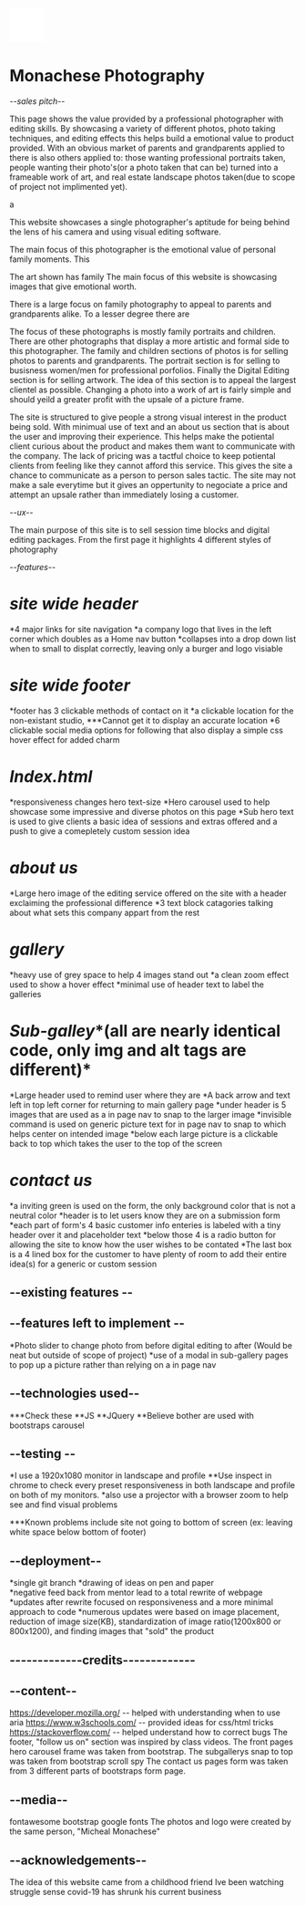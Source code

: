 ![alt text](assets/images/logo.png)

# Monachese Photography
*--sales pitch--*

This page shows the value provided by a professional photographer with editing skills. By showcasing a variety of different photos, photo taking techniques, and editing effects this helps 
build a emotional value to product provided. With an obvious market of parents and grandparents applied to there is also others applied to: those wanting professional portraits taken, people
wanting their photo's(or a photo taken that can be) turned into a frameable work of art, and real estate landscape photos taken(due to scope of project not implimented yet).

a 

This website showcases a single photographer's aptitude for being behind the lens of his camera and using visual editing software. 

The main focus of this photographer is the emotional value of personal family moments. This  

The art shown has family The main focus of this website is showcasing images that give emotional worth.    

There is a large focus on family photography to appeal to parents and grandparents alike.  To a lesser degree there are  


The focus of these photographs is mostly family portraits and children. There are other photographs that display a more artistic and formal side to this photographer. The family
and children sections of photos is for selling photos to parents and grandparents. The portrait section is for selling to busisness women/men for professional porfolios. Finally
the Digital Editing section is for selling artwork. The idea of this section is to appeal the largest clientel as possible. Changing a photo into a work of art is fairly simple
and should yeild a greater profit with the upsale of a picture frame.

The site is structured to give people a strong visual interest in the product being sold. With minimual use of text and an about us section that is about the user and improving
their experience. This helps make the potiental client curious about the product and makes them want to communicate with the company. The lack of pricing was a tactful choice to 
keep potiental clients from feeling like they cannot afford this service. This gives the site a chance to communicate as a person to person sales tactic.  The site may not make a 
sale everytime but it gives an oppertunity to negociate a price and attempt an upsale rather than immediately losing a customer.  

*--ux--*

The main purpose of this site is to sell session time blocks and digital editing packages. From the first page it highlights 4 different styles of photography   

*--features--*

# *site wide header*
*4 major links for site navigation
*a company logo that lives in the left corner which doubles as a Home nav button
*collapses into a drop down list when to small to displat correctly, leaving only a burger and logo visiable

# *site wide footer*
*footer has 3 clickable methods of contact on it 
*a clickable location for the non-existant studio,  ***Cannot get it to display an accurate location 
*6 clickable social media options for following that also display a simple css hover effect for added charm

# *Index.html*
*responsiveness changes hero text-size 
*Hero carousel used to help showcase some impressive and diverse photos on this page
*Sub hero text is used to give clients a basic idea of sessions and extras offered and a push to give a comepletely custom session idea

# *about us*
*Large hero image of the editing service offered on the site with a header exclaiming the professional difference
*3 text block catagories talking about what sets this company appart from the rest

# *gallery*
*heavy use of grey space to help 4 images stand out
*a clean zoom effect used to show a hover effect
*minimal use of header text to label the galleries

# *Sub-galley**(all are nearly identical code, only img and alt tags are different)*
*Large header used to remind user where they are
*A back arrow and text left in top left corner for returning to main gallery page
*under header is 5 images that are used as a in page nav to snap to the larger image
*invisible command is used on generic picture text for in page nav to snap to which helps center on intended image
*below each large picture is a clickable back to top which takes the user to the top of the screen

# *contact us*
*a inviting green is used on the form, the only background color that is not a neutral color
*header is to let users know they are on a submission form 
*each part of form's 4 basic customer info enteries is labeled with a tiny header over it and placeholder text
*below those 4 is a radio button for allowing the site to know how the user wishes to be contated
*The last box is a 4 lined box for the customer to have plenty of room to add their entire idea(s) for a generic or custom session



## --existing features --

## --features left to implement --
*Photo slider to change photo from before digital editing to after (Would be neat but outside of scope of project)
*use of a modal in sub-gallery pages to pop up a picture rather than relying on a in page nav

## --technologies used--
***Check these
    **JS
    **JQuery
    **Believe bother are used with bootstraps carousel

## --testing --
*I use a 1920x1080 monitor in landscape and profile
    **Use inspect in chrome to check every preset responsiveness in both landscape and profile on both of my monitors.
*also use a projector with a browser zoom to help see and find visual problems

***Known problems include site not going to bottom of screen (ex: leaving white space below bottom of footer)

## --deployment--
*single git branch
*drawing of ideas on pen and paper  
*negative feed back from mentor lead to a total rewrite of webpage
*updates after rewrite focused on responsiveness and a more minimal approach to code
*numerous updates were based on image placement, reduction of image size(KB), standardization of image ratio(1200x800 or 800x1200), and finding images that "sold" the product



## -------------credits-------------

## --content--
https://developer.mozilla.org/ -- helped with understanding when to use aria
https://www.w3schools.com/ -- provided ideas for css/html tricks
https://stackoverflow.com/ -- helped understand how to correct bugs
The footer, "follow us on" section was inspired by class videos.
The front pages hero carousel frame was taken from bootstrap.
The subgallerys snap to top was taken from bootstrap scroll spy
The contact us pages form was taken from 3 different parts of bootstraps form page.

## --media--
fontawesome
bootstrap
google fonts
The photos and logo were created by the same person, "Micheal Monachese" 

## --acknowledgements--
The idea of this website came from a childhood friend Ive been watching struggle sense covid-19 has shrunk his current business
